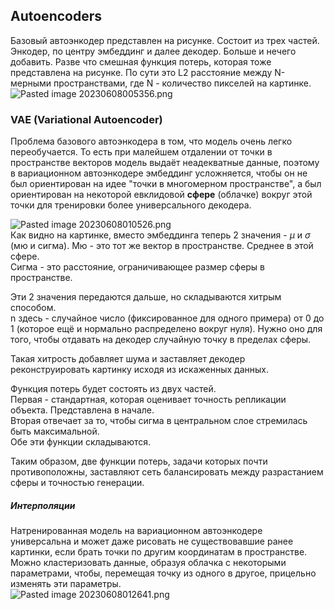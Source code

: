 ## Autoencoders  
Базовый автоэнкодер представлен на рисунке. Состоит из трех частей. Энкодер, по центру эмбеддинг и далее декодер. Больше и нечего добавить. Разве что смешная функция потерь, которая тоже представлена на рисунке. По сути это L2 расстояние между N-мерными пространствами, где N - количество пикселей на картинке.  
![Pasted image 20230608005356.png](https://github.com/PolkaDott/Data-Science-Summaries/blob/main/CV%20Компьютерное%20зрение/attachments/Pasted%20image%2020230608005356.png?raw=true)  
  
### VAE (Variational Autoencoder)  
Проблема базового автоэнкодера в том, что модель очень легко переобучается. То есть при малейшем отдалении от точки в пространстве векторов модель выдаёт неадекватные данные, поэтому в вариационном автоэнкодере эмбеддинг усложняется, чтобы он не был ориентирован на идее "точки в многомерном пространстве", а был ориентирован на некоторой евклидовой **сфере** (облачке) вокруг этой точки для тренировки более универсального декодера.  
  
![Pasted image 20230608010526.png](https://github.com/PolkaDott/Data-Science-Summaries/blob/main/CV%20Компьютерное%20зрение/attachments/Pasted%20image%2020230608010526.png?raw=true)  
Как видно на картинке, вместо эмбеддинга теперь 2 значения - $\mu$ и $\sigma$ (мю и сигма). Мю - это тот же вектор в пространстве. Среднее в этой сфере.  
Сигма - это расстояние, ограничивающее размер сферы в пространстве.  
  
Эти 2 значения передаются дальше, но складываются хитрым способом.   
n здесь - случайное число (фиксированное для одного примера) от 0 до 1 (которое ещё и нормально распределено вокруг нуля). Нужно оно для того, чтобы отдавать на декодер случайную точку в пределах сферы.   
  
Такая хитрость добавляет шума и заставляет декодер реконструировать картинку исходя из искаженных данных.  
  
Функция потерь будет состоять из двух частей.   
Первая - стандартная, которая оценивает точность репликации объекта. Представлена в начале.  
Вторая отвечает за то, чтобы сигма в центральном слое стремилась быть максимальной.  
Обе эти функции складываются.  
  
Таким образом, две функции потерь, задачи которых почти противоположны, заставляют сеть балансировать между разрастанием сферы и точностью генерации.  
  
##### Интерполяции  
Натренированная модель на вариационном автоэнкодере универсальна и может даже рисовать не существовавшие ранее картинки, если брать точки по другим координатам в пространстве. Можно кластеризовать данные, образуя облачка с некоторыми параметрами, чтобы, перемещая точку из одного в другое, прицельно изменять эти параметры.  
![Pasted image 20230608012641.png](https://github.com/PolkaDott/Data-Science-Summaries/blob/main/CV%20Компьютерное%20зрение/attachments/Pasted%20image%2020230608012641.png?raw=true)